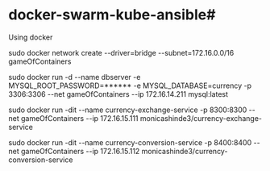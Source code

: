 # docker-swarm-kube-ansible#
Using docker

sudo docker network create --driver=bridge --subnet=172.16.0.0/16 gameOfContainers

sudo docker run -d --name dbserver -e MYSQL_ROOT_PASSWORD=****** -e MYSQL_DATABASE=currency -p 3306:3306 --net gameOfContainers --ip 172.16.14.211 mysql:latest

sudo docker run -dit --name currency-exchange-service -p 8300:8300 --net gameOfContainers --ip 172.16.15.111 monicashinde3/currency-exchange-service

sudo docker run -dit --name currency-conversion-service -p 8400:8400 --net gameOfContainers --ip 172.16.15.112 monicashinde3/currency-conversion-service
